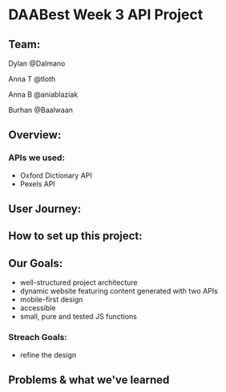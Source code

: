 # DAABest Week 3 API Project

## Team: 

Dylan @Dalmano

Anna T @tloth

Anna B @aniablaziak

Burhan @Baalwaan

## Overview:
### APIs we used: 
- Oxford Dictionary API
- Pexels API

## User Journey:

## How to set up this project:

## Our Goals:
- well-structured project architecture
- dynamic website featuring content generated with two APIs
- mobile-first design
- accessible 
- small, pure and tested JS functions

### Streach Goals:
- refine the design 

## Problems & what we've learned

